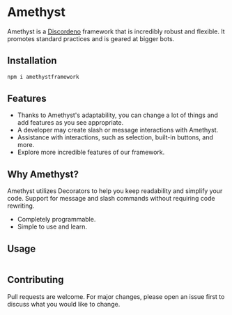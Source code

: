 # Amethyst

Amethyst is a [Discordeno](https://github.com/discordeno/discordeno) framework that is incredibly robust and flexible.
It promotes standard practices and is geared at bigger bots.

## Installation

```bash
npm i amethystframework
```

## Features

- Thanks to Amethyst's adaptability, you can change a lot of things and add features as you see appropriate.
- A developer may create slash or message interactions with Amethyst.
- Assistance with interactions, such as selection, built-in buttons, and more.
- Explore more incredible features of our framework.

## Why Amethyst?

Amethyst utilizes Decorators to help you keep readability and simplify your code. Support for message and slash commands without requiring code rewriting.

- Completely programmable.
- Simple to use and learn.

## Usage

```typescript

```

## Contributing

Pull requests are welcome. For major changes, please open an issue first to discuss what you would like to change.
